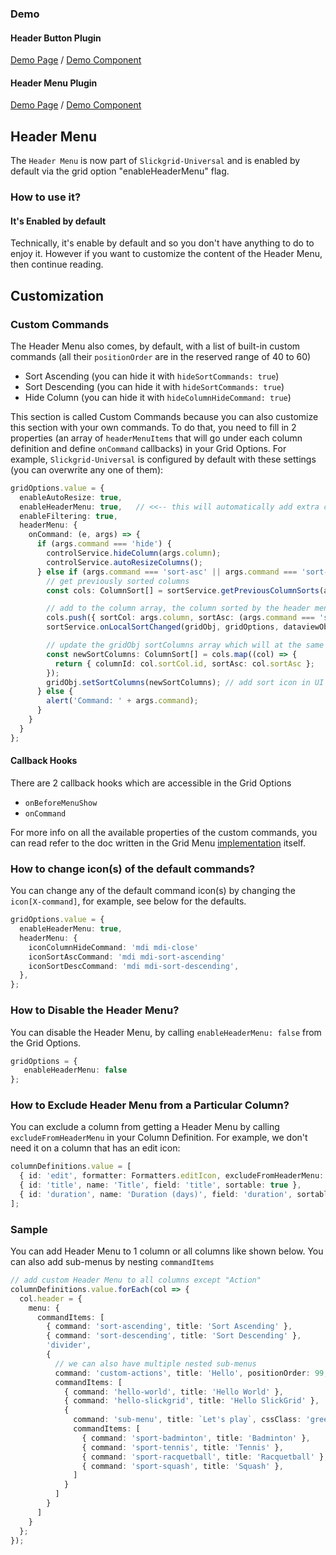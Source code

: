 ### Demo

#### Header Button Plugin
[Demo Page](https://ghiscoding.github.io/slickgrid-vue-demos/#/Example7) / [Demo Component](https://github.com/ghiscoding/slickgrid-universal/blob/master/demos/vue/src/components/Example7.vue)

#### Header Menu Plugin
[Demo Page](https://ghiscoding.github.io/slickgrid-vue-demos/#/Example8) / [Demo Component](https://github.com/ghiscoding/slickgrid-universal/blob/master/demos/vue/src/components/Example8.vue)

## Header Menu
The `Header Menu` is now part of `Slickgrid-Universal` and is enabled by default via the grid option "enableHeaderMenu" flag.

### How to use it?
#### It's Enabled by default
Technically, it's enable by default and so you don't have anything to do to enjoy it. However if you want to customize the content of the Header Menu, then continue reading.

## Customization
### Custom Commands
The Header Menu also comes, by default, with a list of built-in custom commands (all their `positionOrder` are in the reserved range of 40 to 60)
- Sort Ascending (you can hide it with `hideSortCommands: true`)
- Sort Descending (you can hide it with `hideSortCommands: true`)
- Hide Column (you can hide it with `hideColumnHideCommand: true`)

This section is called Custom Commands because you can also customize this section with your own commands. To do that, you need to fill in 2 properties (an array of `headerMenuItems` that will go under each column definition and define `onCommand` callbacks) in your Grid Options. For example, `Slickgrid-Universal` is configured by default with these settings (you can overwrite any one of them):
```ts
gridOptions.value = {
  enableAutoResize: true,
  enableHeaderMenu: true,   // <<-- this will automatically add extra custom commands
  enableFiltering: true,
  headerMenu: {
    onCommand: (e, args) => {
      if (args.command === 'hide') {
        controlService.hideColumn(args.column);
        controlService.autoResizeColumns();
      } else if (args.command === 'sort-asc' || args.command === 'sort-desc') {
        // get previously sorted columns
        const cols: ColumnSort[] = sortService.getPreviousColumnSorts(args.column.id + '');

        // add to the column array, the column sorted by the header menu
        cols.push({ sortCol: args.column, sortAsc: (args.command === 'sort-asc') });
        sortService.onLocalSortChanged(gridObj, gridOptions, dataviewObj, cols);

        // update the gridObj sortColumns array which will at the same add the visual sort icon(s) on the UI
        const newSortColumns: ColumnSort[] = cols.map((col) => {
          return { columnId: col.sortCol.id, sortAsc: col.sortAsc };
        });
        gridObj.setSortColumns(newSortColumns); // add sort icon in UI
      } else {
        alert('Command: ' + args.command);
      }
    }
  }
};
```
#### Callback Hooks
There are 2 callback hooks which are accessible in the Grid Options
- `onBeforeMenuShow`
- `onCommand`

For more info on all the available properties of the custom commands, you can read refer to the doc written in the Grid Menu [implementation](https://github.com/ghiscoding/slickgrid-universal/blob/master/packages/common/src/extensions/slickHeaderButtons.ts) itself.

### How to change icon(s) of the default commands?
You can change any of the default command icon(s) by changing the `icon[X-command]`, for example, see below for the defaults.
```ts
gridOptions.value = {
  enableHeaderMenu: true,
  headerMenu: {
    iconColumnHideCommand: 'mdi mdi-close'
    iconSortAscCommand: 'mdi mdi-sort-ascending'
    iconSortDescCommand: 'mdi mdi-sort-descending',
  },
};
```

### How to Disable the Header Menu?
You can disable the Header Menu, by calling `enableHeaderMenu: false` from the Grid Options.
```ts
gridOptions = {
   enableHeaderMenu: false
};
```

### How to Exclude Header Menu from a Particular Column?
You can exclude a column from getting a Header Menu by calling `excludeFromHeaderMenu` in your Column Definition. For example, we don't need it on a column that has an edit icon:

```ts
columnDefinitions.value = [
  { id: 'edit', formatter: Formatters.editIcon, excludeFromHeaderMenu: true, excludeFromExport: true },
  { id: 'title', name: 'Title', field: 'title', sortable: true },
  { id: 'duration', name: 'Duration (days)', field: 'duration', sortable: true },
];
```

### Sample
You can add Header Menu to 1 column or all columns like shown below. You can also add sub-menus by nesting `commandItems`

```ts
// add custom Header Menu to all columns except "Action"
columnDefinitions.value.forEach(col => {
  col.header = {
    menu: {
      commandItems: [
        { command: 'sort-ascending', title: 'Sort Ascending' },
        { command: 'sort-descending', title: 'Sort Descending' },
        'divider',
        {
          // we can also have multiple nested sub-menus
          command: 'custom-actions', title: 'Hello', positionOrder: 99,
          commandItems: [
            { command: 'hello-world', title: 'Hello World' },
            { command: 'hello-slickgrid', title: 'Hello SlickGrid' },
            {
              command: 'sub-menu', title: `Let's play`, cssClass: 'green', subMenuTitle: 'choose your game', subMenuTitleCssClass: 'text-italic salmon',
              commandItems: [
                { command: 'sport-badminton', title: 'Badminton' },
                { command: 'sport-tennis', title: 'Tennis' },
                { command: 'sport-racquetball', title: 'Racquetball' },
                { command: 'sport-squash', title: 'Squash' },
              ]
            }
          ]
        }
      ]
    }
  };
});
```
